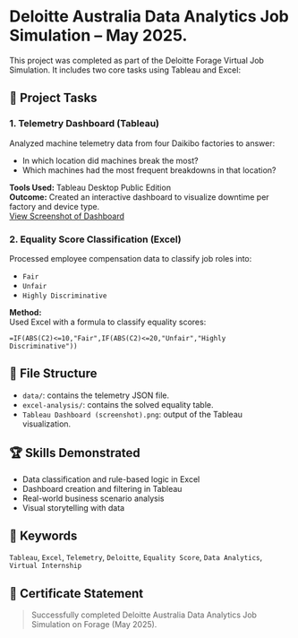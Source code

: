 
# Deloitte Australia Data Analytics Job Simulation – May 2025.

This project was completed as part of the Deloitte Forage Virtual Job Simulation. It includes two core tasks using Tableau and Excel:

## 🧠 Project Tasks

### 1. Telemetry Dashboard (Tableau)
Analyzed machine telemetry data from four Daikibo factories to answer:
- In which location did machines break the most?
- Which machines had the most frequent breakdowns in that location?

**Tools Used:** Tableau Desktop Public Edition  
**Outcome:** Created an interactive dashboard to visualize downtime per factory and device type.  
[View Screenshot of Dashboard](./Tableau%20Dashboard%20(screenshot).png)

### 2. Equality Score Classification (Excel)
Processed employee compensation data to classify job roles into:
- `Fair`
- `Unfair`
- `Highly Discriminative`

**Method:**  
Used Excel with a formula to classify equality scores:
```excel
=IF(ABS(C2)<=10,"Fair",IF(ABS(C2)<=20,"Unfair","Highly Discriminative"))
```

## 📁 File Structure

- `data/`: contains the telemetry JSON file.
- `excel-analysis/`: contains the solved equality table.
- `Tableau Dashboard (screenshot).png`: output of the Tableau visualization.

## 🏆 Skills Demonstrated
- Data classification and rule-based logic in Excel
- Dashboard creation and filtering in Tableau
- Real-world business scenario analysis
- Visual storytelling with data

## 📌 Keywords
`Tableau`, `Excel`, `Telemetry`, `Deloitte`, `Equality Score`, `Data Analytics`, `Virtual Internship`

## 🔗 Certificate Statement
> Successfully completed Deloitte Australia Data Analytics Job Simulation on Forage (May 2025).
